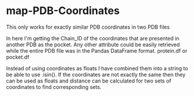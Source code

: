 # map-PDB-Coordinates
This only works for exactly similar PDB coordinates in two PDB files

In here I'm getting the Chain_ID of the coordinates that are presented in another PDB as the pocket. 
Any other attribute could be easily retrieved while the entire PDB file was in the Pandas DataFrame format. protein.df or pocket.df

Instead of using coordinates as floats I have combined them into a string to be able to use .isin(). 
If the coordinates are not exactly the same then they can be used as floats and distance can be calculated for two sets of coordinates to find corresponding sets. 


